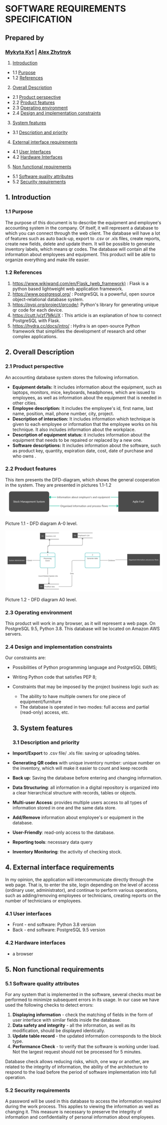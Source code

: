 # SOFTWARE REQUIREMENTS SPECIFICATION

## Prepared by

### [Mykyta Kyt](https://github.com/NikitaKit1998) | [Alex Zhytnyk](https://github.com/Alex-ty1)

1. [Introduction](https://github.com/NikitaKit1998/datakyt/blob/srs/docs/srs.md#1-introduction)

  - 1.1 [Purpose](https://github.com/NikitaKit1998/datakyt/blob/srs/docs/srs.md#11-purpose)
  - 1.2 [References](https://github.com/NikitaKit1998/datakyt/blob/srs/docs/srs.md#12-references)

2. [Overall Description](https://github.com/NikitaKit1998/datakyt/blob/srs/docs/srs.md#2-overall-description)

  - 2.1 [Product perspective](https://github.com/NikitaKit1998/datakyt/blob/srs/docs/srs.md#21-product-perspective)
  - 2.2 [Product features](https://github.com/NikitaKit1998/datakyt/blob/srs/docs/srs.md#22-product-features)
  - 2.3 [Operating environment](https://github.com/NikitaKit1998/datakyt/blob/srs/docs/srs.md#23-operating-environment)
  - 2.4 [Design and implementation constraints](https://github.com/NikitaKit1998/datakyt/blob/srs/docs/srs.md#24-design-and-implementation-constraints)

3. [System features](https://github.com/NikitaKit1998/datakyt/blob/srs/docs/srs.md#3-system-features)

  - 3.1 [Description and priority](https://github.com/NikitaKit1998/datakyt/blob/srs/docs/srs.md#31-description-and-priority)

4. [External interface requirements](https://github.com/NikitaKit1998/datakyt/blob/srs/docs/srs.md#4-external-interface-requirements)

  - 4.1 [User Interfaces](https://github.com/NikitaKit1998/datakyt/blob/srs/docs/srs.md#41-user-interfaces)
  - 4.2 [Hardware Interfaces](https://github.com/NikitaKit1998/datakyt/blob/srs/docs/srs.md#42-hardware-interfaces)

5. [Non functional requirements](https://github.com/NikitaKit1998/datakyt/blob/srs/docs/srs.md#5-non-functional-requirements)

  - 5.1 [Software quality attributes](https://github.com/NikitaKit1998/datakyt/blob/srs/docs/srs.md#51-software-quality-attributes)
  - 5.2 [Security requirements](https://github.com/NikitaKit1998/datakyt/blob/srs/docs/srs.md#52-security-requirements)

## 1\. Introduction

### 1.1 Purpose

The purpose of this document is to describe the equipment and employee's accounting system in the company. Of itself, it will represent a database to which you can connect through the web client. The database will have a lot of features such as auto back-up, export to .csv or .xls files, create reports, create new fields, delete and update them. It will be possible to generate inventory labels, which means qr codes. The database will contain all the information about employees and equipment. This product will be able to organize everything and make life easier.

### 1.2 References

1. <https://www.wikiwand.com/en/Flask_(web_framework)> : Flask is a python based lightweight web application framework.
2. <https://www.postgresql.org/> : PostgreSQL is a powerful, open source object-relational database system.
3. <https://pypi.org/project/qrcode/>: Python's library for generating unique qr code for each device.
4. <https://cutt.ly/zf7MkUX> : This article is an explanation of how to connect PostgreSQL with Flask.
5. <https://hydra.cc/docs/intro/> : Hydra is an open-source Python framework that simplifies the development of research and other complex applications.

## 2\. Overall Description

### 2.1 Product perspective

An accounting database system stores the following information.

- **Equipment details:** It includes information about the equipment, such as laptops, monitors, mice, keyboards, headphones, which are issued to employees, as well as information about the equipment that is needed in other cities.
- **Employee description:** It includes the employee's id, first name, last name, position, mail, phone number, city, project.
- **Description of interaction:** It includes information which technique is given to each employee or information that the employee works on his technique. It also includes information about the workplace.
- **Description of equipment status:**
 it includes information about the equipment that needs to be repaired or replaced by a new one.
- **Software descriptions:**
It includes information about the software, such as product key, quantity, expiration date, cost, date of purchase and who owns .
### 2.2 Product features

This item presents the DFD-diagram, which shows the general cooperation in the system. They are presented in pictures 1.1-1.2 ![image1.png](images/image1.png)

Picture 1.1 - DFD diagram A-0 level.

![image2.png](images/image2.png)

Picture 1.2 - DFD diagram A0 level.

### 2.3 Operating environment

This product will work in any browser, as it will represent a web page. On PostgreSQL 9.5, Python 3.8\. This database will be located on Amazon AWS servers.

### 2.4 Design and implementation constraints

Our constraints are:

- Possibilities of Python programming language and PostgreSQL DBMS;
- Writing Python code that satisfies PEP 8;
- Constraints that may be imposed by the project business logic such as:

  - The ability to have multiple owners for one piece of equipment/furniture
  - The database is operated in two modes: full access and partial (read-only) access, etc.

  ## 3\. System features

  ### 3.1 Description and priority

- **Import/Export** to .csv file/ .xls file: saving or uploading tables.

- **Generating QR codes** with unique inventory number: unique number on the inventory, which will make it easier to count and keep records

- **Back up**: Saving the database before entering and changing information.

- **Data Structuring**: all information in a digital repository is organized into a clear hierarchical structure with records, tables or objects.
- **Multi-user Access**: provides multiple users access to all types of information stored in one and the same data store.
- **Add/Remove** information about employee's or equipment in the database.
- **User-Friendly**: read-only access to the database.
- **Reporting tools**: necessary data query
- **Inventory Monitoring**: the activity of checking stock.

## 4\. External interface requirements

In my opinion, the application will intercommunicate directly through the web page. That is, to enter the site, login depending on the level of access (ordinary user, administrator), and continue to perform various operations, such as adding/removing employees or technicians, creating reports on the number of technicians or employees.

### 4.1 User interfaces

- Front - end software: Python 3.8 version
- Back - end software: PostgreSQL 9.5 version

### 4.2 Hardware interfaces

- a browser

## 5\. Non functional requirements

### 5.1 Software quality attributes

For any system that is implemented in the software, several checks must be performed to minimize subsequent errors in its usage. In our case we have used the following checks to detect errors:

1. **Displaying information** - check the matching of fields in the form of user interface with similar fields inside the database.
2. **Data safety and integrity** - all the information, as well as its modification, should be displayed identically.
3. **Update table record** - the updated information corresponds to the block type.
4. **Performance Check** - to verify that the software is working under load. Not the largest request should not be processed for 5 minutes.

Database check allows reducing risks, which, one way or another, are related to the integrity of information, the ability of the architecture to respond to the load before the period of software implementation into full operation.

### 5.2 Security requirements

А password will be used in this database to access the information required during the work process. This applies to viewing the information as well as changing it. This measure is necessary to preserve the integrity of information and confidentiality of personal information about employees.
